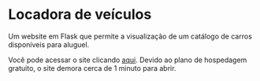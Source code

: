 <h1>Locadora de veículos</h1>
<p>Um website em Flask que permite a visualização de um catálogo de carros disponíveis para aluguel.</p>
<p>Você pode acessar o site clicando <a href="https://locadora-de-veiculos.onrender.com/">aqui</a>. Devido ao plano de hospedagem gratuito, o site demora cerca de 1 minuto para abrir.</p>
